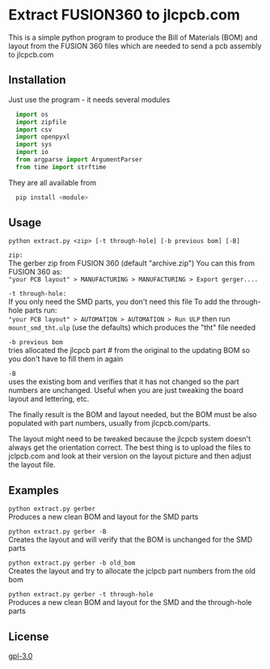 # Extract FUSION360 to jlcpcb.com

 This is a simple python program to produce the Bill of Materials (BOM) and layout from the FUSION 360 files which are needed to send a pcb assembly to jlcpcb.com
    
## Installation

Just use the program - it needs several modules
```python
  import os
  import zipfile
  import csv
  import openpyxl 
  import sys
  import io
  from argparse import ArgumentParser
  from time import strftime
```
  They are all available from 
```bash
  pip install <module>
```

## Usage

`python extract.py <zip> [-t through-hole] [-b previous bom] [-B]`


`zip:` \
The gerber zip from FUSION 360 (default "archive.zip")
You can this from FUSION 360 as:\
`"your PCB layout" > MANUFACTURING > MANUFACTURING > Export gerger....`
    
`-t through-hole:` \
If you only need the SMD parts, you don't need this file
To add the through-hole parts run:\
`"your PCB layout" > AUTOMATION > AUTOMATION > Run ULP` 
then run `mount_smd_tht.ulp` (use the defaults) which
produces the "tht" file needed 

`-b previous bom` \
tries allocated the jlcpcb part # from the original to the updating BOM
so you don't have to fill them in again 

`-B` \
uses the existing bom and verifies that it has not changed so the part numbers are unchanged. Useful when you are just tweaking the board layout and lettering, etc.
     


The finally result is the BOM and layout needed, but the BOM must be also populated with part numbers, usually from jlcpcb.com/parts.

The layout might need to be tweaked because the jlcpcb system doesn't always get the orientation correct.  The best thing is to upload the files to 
jclpcb.com and look at their version on the layout picture and then adjust the
layout file.

## Examples
`python extract.py gerber` \
Produces a new clean BOM and layout for the SMD parts

`python extract.py gerber -B` \
Creates the layout and will verify that the BOM is unchanged for the SMD parts

`python extract.py gerber -b old_bom` \
Creates the layout and try to allocate the jclpcb part numbers from the old bom

`python extract.py gerber -t through-hole` \
Produces a new clean BOM and layout for the SMD and the through-hole parts

## License

[gpl-3.0](https://choosealicense.com/licenses/gpl-3.0/)


